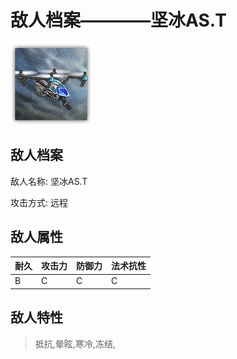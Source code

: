 # 敌人档案————坚冰AS.T

![坚冰AS.T](./eneIcons/坚冰AS.T.png)

## 敌人档案

敌人名称: 坚冰AS.T

攻击方式: 远程

## 敌人属性

| 耐久      | 攻击力  | 防御力 | 法术抗性 |
|---------|------|-----|------|
| B | C | C | C |

## 敌人特性
> 抵抗,晕眩,寒冷,冻结,
